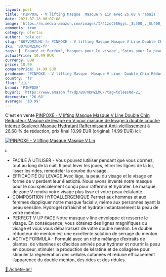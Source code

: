 ```yaml
---
layout: post
title: 'PINPOXE - V lifting Masque  Masque V Lin avec 26.68 % rabais '
date: 2021-07-18 06:07:08
image: 'https://m.media-amazon.com/images/I/41zuC5S6gyL._SL500_._SL400_.jpg'
comments: true
category: ofertas
author: 'tole.es'
slug: 'B07VDMZLMC-fr PINPOXE - V lifting Masque Masque V Line Double Chin...'
sku: 'B07VDMZLMC-fr'
tags: [ 'Beauté et Parfum','Masques pour le visage','Soins pour la peau','Soins pour le visage','pinpoxe', ]
actualPrice: 10.99 EUR
currency: EUR
price: 10.99
comparePrice: 14.99 EUR
prodname: 'PINPOXE - V lifting Masque  Masque V Line  Double Chin Réducteur  Masque de levage en V pour masque de levage à double couche intense  Soulever Masque Hydratant Raffermissant Anti-vieillissement'
country: 'fr'
flag: '🇫🇷'
brand: 'PINPOXE'
buyurl: 'https://www.amazon.fr/dp/B07VDMZLMC/?tag=tolees0d-21'
descuento: '26.68'
average: '10.99'
---
```


C'est en vente [PINPOXE - V lifting Masque  Masque V Line  Double Chin Réducteur  Masque de levage en V pour masque de levage à double couche intense  Soulever Masque Hydratant Raffermissant Anti-vieillissement](https://www.amazon.fr/dp/B07VDMZLMC/?tag=tolees0d-21)  à  26.68 % de réduction, prix final  10.99 EUR (original: 14.99 EUR) ici:

[![PINPOXE - V lifting Masque  Masque V Lin](https://m.media-amazon.com/images/I/41zuC5S6gyL._SL500_._SL400_.jpg)](https://www.amazon.fr/dp/B07VDMZLMC/?tag=tolees0d-21)

ℹ️:

- FACILE À UTILISER - Vous pouvez lutiliser pendant que vous dormez, tout au long de la nuit. Il peut lever les joues, étirer les lignes de la loi, lisser les rides, remodeler la courbe du visage.
- EFFICACITÉ DU LEVAGE Avec lâge, la peau du visage et le visage en forme de v perdent leur élasticité. Nous avons inventé notre masque pour le cou spécialement conçu pour raffermir et hydrater. Le masque de zone V rendra votre visage plus lisse et votre peau éclatante.
- COMPOSITION HYPOALLERGENIQUE Permet aux hommes et aux femmes dappliquer notre masque facial v, même aux personnes ayant la peau sensible. Hydrogel rafraîchit et hydrate instantanément la peau de votre menton.
- PERFECT V UP FACE Notre masque v line enveloppe et resserre le visage. En conséquence, vous obtenez des lignes magnifiques du visage et vous vous débarrassez de votre double menton. Le double réducteur de menton est une excellente solution de serrage du menton.
- ACTIVE FORMULA - Formulé avec un riche mélange d’extraits de plantes, de vitamines et d’acides aminés pour hydrater et nourrir la peau en douceur, stimuler la production de kératine et de collagène pour stimuler la régénération des cellules cutanées et réduire efficacement l’apparence du double menton, des rides et des ridules.

[🛒 Achète-le!!](https://www.amazon.fr/dp/B07VDMZLMC/?tag=tolees0d-21)
